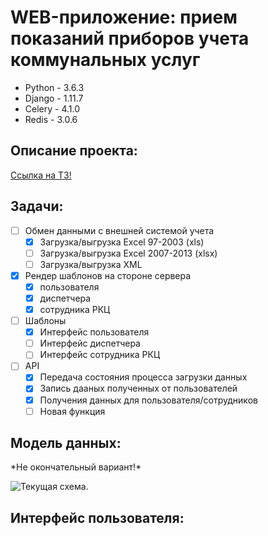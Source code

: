 WEB-приложение: прием показаний приборов учета коммунальных услуг
===========
- Python - 3.6.3
- Django - 1.11.7
- Celery - 4.1.0
- Redis - 3.0.6

Описание проекта:
------
[Ссылка на ТЗ!](https://gist.github.com/AlexeyRadchenko/6987015e4165f15fcaff9f797b805ad4)


Задачи:
------
- [ ] Обмен данными с внешней системой учета
    - [x] Загрузка/выгрузка Excel 97-2003 (xls)
    - [ ] Загрузка/выгрузка Excel 2007-2013 (xlsx)
    - [ ] Загрузка/выгрузка XML
- [x] Рендер шаблонов на стороне сервера
    - [x] пользователя
    - [x] диспетчера
    - [x] сотрудника РКЦ   
- [ ] Шаблоны
    - [x] Интерфейс пользователя
    - [ ] Интерфейс диспетчера
    - [ ] Интерфейс сотрудника РКЦ
- [ ] API
    - [x] Передача состояния процесса загрузки данных
    - [x] Запись дааных полученных от пользователей
    - [x] Получения данных для пользователя/сотрудников
    - [ ] Новая функция
    
Модель данных:
--------------
\*Не окончательный вариант!\*

![Текущая схема.][myimage]

[myimage]: http://bers-trg.fvds.ru/base.png

Интерфейс пользователя:
----------------------
[myimage]: http://bers-trg.fvds.ru/user_interface.png